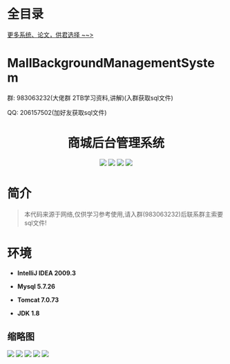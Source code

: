 # 全目录

[更多系统、论文，供君选择 ~~>](https://www.bitwise.net.cn)

# MallBackgroundManagementSystem

<p>群: 983063232(大佬群 2TB学习资料,讲解)(入群获取sql文件)</p>
<p>QQ: 206157502(加好友获取sql文件)</p>

<p><h1 align="center">商城后台管理系统</h1></p>


<p align="center">
	<img src="https://img.shields.io/badge/jdk-1.8-orange.svg"/>
    <img src="https://img.shields.io/badge/spring-5.x-lightgrey.svg"/>
    <img src="https://img.shields.io/badge/springmvc-3.x-blue.svg"/>
    <img src="https://img.shields.io/badge/mybatis-3.x-yellow.svg"/>
</p>

# 简介


> 本代码来源于网络,仅供学习参考使用,请入群(983063232)后联系群主索要sql文件!



# 环境

- <b>IntelliJ IDEA 2009.3</b>

- <b>Mysql 5.7.26</b>

- <b>Tomcat 7.0.73</b>

- <b>JDK 1.8</b>




## 缩略图

![](https://bitwise.oss-cn-heyuan.aliyuncs.com/2024/9/10/dbf88ab4-0a42-446b-baab-208247b63b80.png)
![](https://bitwise.oss-cn-heyuan.aliyuncs.com/2024/9/10/f3448700-80a3-478e-82ce-2396ce0dff0e.png)
![](https://bitwise.oss-cn-heyuan.aliyuncs.com/2024/9/10/12dcefe5-af13-404b-aa75-8bd4b4a6ffb3.png)
![](https://bitwise.oss-cn-heyuan.aliyuncs.com/2024/9/10/0437fcdd-cdc0-461d-a1de-e3510db1e790.png)
![](https://bitwise.oss-cn-heyuan.aliyuncs.com/2024/9/10/cd8b5e29-c8ca-4999-881d-54a4d129e18f.png)



